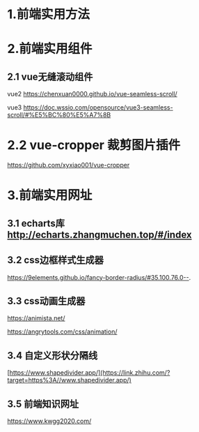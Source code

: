 # 1.前端实用方法

# 2.前端实用组件

## 2.1 vue无缝滚动组件

vue2 https://chenxuan0000.github.io/vue-seamless-scroll/

vue3 https://doc.wssio.com/opensource/vue3-seamless-scroll/#%E5%BC%80%E5%A7%8B

# 2.2 vue-cropper 裁剪图片插件
https://github.com/xyxiao001/vue-cropper
# 3.前端实用网址

## 3.1 echarts库 http://echarts.zhangmuchen.top/#/index

## 3.2 css边框样式生成器

https://9elements.github.io/fancy-border-radius/#35.100.76.0--.
## 3.3 css动画生成器

https://animista.net/

https://angrytools.com/css/animation/
## 3.4 自定义形状分隔线

[https://www.shapedivider.app/](https://link.zhihu.com/?target=https%3A//www.shapedivider.app/)
## 3.5 前端知识网址
https://www.kwgg2020.com/
